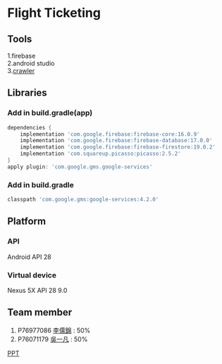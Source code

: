 # Flight Ticketing

## Tools

1.firebase  
2.android studio  
3.[crawler](https://github.com/WuIFan/TicketCrawler_With_FireBase)
## Libraries

### Add in build.gradle(app)

```gradle
dependencies {
    implementation 'com.google.firebase:firebase-core:16.0.9'
    implementation 'com.google.firebase:firebase-database:17.0.0'
    implementation 'com.google.firebase:firebase-firestore:19.0.2'
    implementation 'com.squareup.picasso:picasso:2.5.2'
}
apply plugin: 'com.google.gms.google-services'
```

### Add in build.gradle

```gradle
classpath 'com.google.gms:google-services:4.2.0'
```

## Platform

### API

Android API 28

### Virtual device

Nexus 5X API 28 9.0

## Team member

1. P76977086 [李儒錦](https://github.com/kiam123) : 50%  
2. P76071179 [吳一凡](https://github.com/WuIFan)  : 50%  

[PPT](https://docs.google.com/presentation/d/1_7Rxz29IJenLgbTiVHL8YfTBDpoQJY7gbl31a3Db0nc/edit?usp=sharing)  
